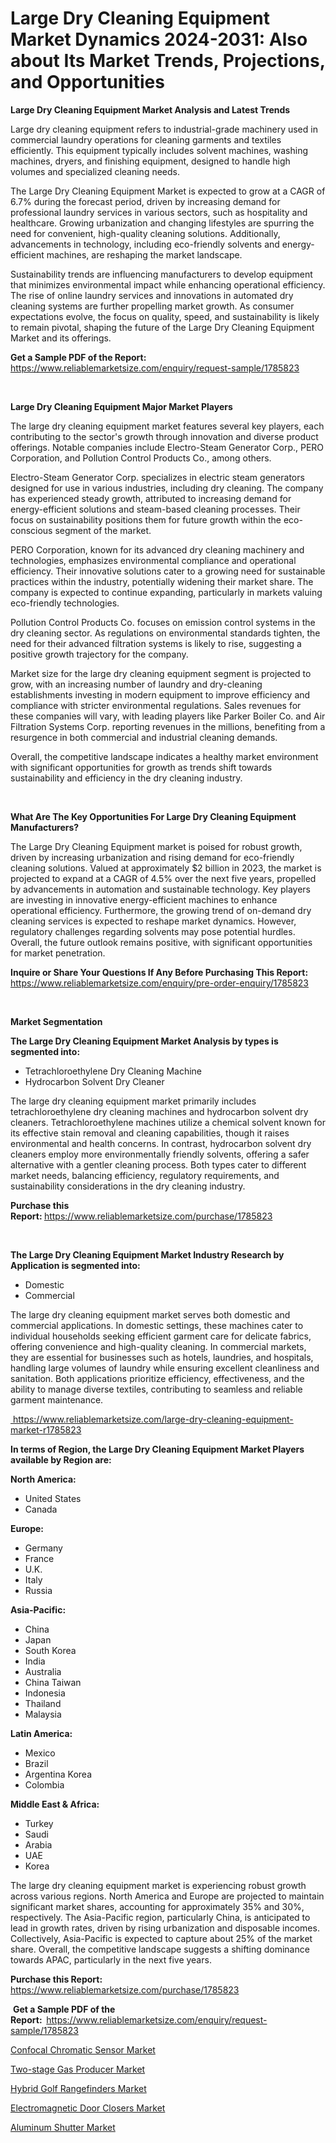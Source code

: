 <p><h1>Large Dry Cleaning Equipment Market Dynamics 2024-2031: Also about Its Market Trends, Projections, and Opportunities</h1></p><p><strong>Large Dry Cleaning Equipment Market Analysis and Latest Trends</strong></p>
<p><p>Large dry cleaning equipment refers to industrial-grade machinery used in commercial laundry operations for cleaning garments and textiles efficiently. This equipment typically includes solvent machines, washing machines, dryers, and finishing equipment, designed to handle high volumes and specialized cleaning needs. </p><p>The Large Dry Cleaning Equipment Market is expected to grow at a CAGR of 6.7% during the forecast period, driven by increasing demand for professional laundry services in various sectors, such as hospitality and healthcare. Growing urbanization and changing lifestyles are spurring the need for convenient, high-quality cleaning solutions. Additionally, advancements in technology, including eco-friendly solvents and energy-efficient machines, are reshaping the market landscape. </p><p>Sustainability trends are influencing manufacturers to develop equipment that minimizes environmental impact while enhancing operational efficiency. The rise of online laundry services and innovations in automated dry cleaning systems are further propelling market growth. As consumer expectations evolve, the focus on quality, speed, and sustainability is likely to remain pivotal, shaping the future of the Large Dry Cleaning Equipment Market and its offerings.</p></p>
<p><strong>Get a Sample PDF of the Report:&nbsp;</strong> <a href="https://www.reliablemarketsize.com/enquiry/request-sample/1785823?utm_campaign=1103&utm_medium=2&utm_source=Github&utm_content=ia&utm_term=19122024&utm_id=large-dry-cleaning-equipment">https://www.reliablemarketsize.com/enquiry/request-sample/1785823</a></p>
<p>&nbsp;</p>
<p><strong>Large Dry Cleaning Equipment Major Market Players</strong></p>
<p><p>The large dry cleaning equipment market features several key players, each contributing to the sector's growth through innovation and diverse product offerings. Notable companies include Electro-Steam Generator Corp., PERO Corporation, and Pollution Control Products Co., among others.</p><p>Electro-Steam Generator Corp. specializes in electric steam generators designed for use in various industries, including dry cleaning. The company has experienced steady growth, attributed to increasing demand for energy-efficient solutions and steam-based cleaning processes. Their focus on sustainability positions them for future growth within the eco-conscious segment of the market.</p><p>PERO Corporation, known for its advanced dry cleaning machinery and technologies, emphasizes environmental compliance and operational efficiency. Their innovative solutions cater to a growing need for sustainable practices within the industry, potentially widening their market share. The company is expected to continue expanding, particularly in markets valuing eco-friendly technologies.</p><p>Pollution Control Products Co. focuses on emission control systems in the dry cleaning sector. As regulations on environmental standards tighten, the need for their advanced filtration systems is likely to rise, suggesting a positive growth trajectory for the company.</p><p>Market size for the large dry cleaning equipment segment is projected to grow, with an increasing number of laundry and dry-cleaning establishments investing in modern equipment to improve efficiency and compliance with stricter environmental regulations. Sales revenues for these companies will vary, with leading players like Parker Boiler Co. and Air Filtration Systems Corp. reporting revenues in the millions, benefiting from a resurgence in both commercial and industrial cleaning demands.</p><p>Overall, the competitive landscape indicates a healthy market environment with significant opportunities for growth as trends shift towards sustainability and efficiency in the dry cleaning industry.</p></p>
<p>&nbsp;</p>
<p><strong>What Are The Key Opportunities For Large Dry Cleaning Equipment Manufacturers?</strong></p>
<p><p>The Large Dry Cleaning Equipment market is poised for robust growth, driven by increasing urbanization and rising demand for eco-friendly cleaning solutions. Valued at approximately $2 billion in 2023, the market is projected to expand at a CAGR of 4.5% over the next five years, propelled by advancements in automation and sustainable technology. Key players are investing in innovative energy-efficient machines to enhance operational efficiency. Furthermore, the growing trend of on-demand dry cleaning services is expected to reshape market dynamics. However, regulatory challenges regarding solvents may pose potential hurdles. Overall, the future outlook remains positive, with significant opportunities for market penetration.</p></p>
<p><strong>Inquire or Share Your Questions If Any Before Purchasing This Report:</strong> <a href="https://www.reliablemarketsize.com/enquiry/pre-order-enquiry/1785823?utm_campaign=1103&utm_medium=2&utm_source=Github&utm_content=ia&utm_term=19122024&utm_id=large-dry-cleaning-equipment">https://www.reliablemarketsize.com/enquiry/pre-order-enquiry/1785823</a></p>
<p>&nbsp;</p>
<p><strong>Market Segmentation</strong></p>
<p><strong>The Large Dry Cleaning Equipment Market Analysis by types is segmented into:</strong></p>
<p><ul><li>Tetrachloroethylene Dry Cleaning Machine</li><li>Hydrocarbon Solvent Dry Cleaner</li></ul></p>
<p><p>The large dry cleaning equipment market primarily includes tetrachloroethylene dry cleaning machines and hydrocarbon solvent dry cleaners. Tetrachloroethylene machines utilize a chemical solvent known for its effective stain removal and cleaning capabilities, though it raises environmental and health concerns. In contrast, hydrocarbon solvent dry cleaners employ more environmentally friendly solvents, offering a safer alternative with a gentler cleaning process. Both types cater to different market needs, balancing efficiency, regulatory requirements, and sustainability considerations in the dry cleaning industry.</p></p>
<p><strong>Purchase this Report:&nbsp;</strong><a href="https://www.reliablemarketsize.com/purchase/1785823?utm_campaign=1103&utm_medium=2&utm_source=Github&utm_content=ia&utm_term=19122024&utm_id=large-dry-cleaning-equipment">https://www.reliablemarketsize.com/purchase/1785823</a></p>
<p>&nbsp;</p>
<p><strong>The Large Dry Cleaning Equipment Market Industry Research by Application is segmented into:</strong></p>
<p><ul><li>Domestic</li><li>Commercial</li></ul></p>
<p><p>The large dry cleaning equipment market serves both domestic and commercial applications. In domestic settings, these machines cater to individual households seeking efficient garment care for delicate fabrics, offering convenience and high-quality cleaning. In commercial markets, they are essential for businesses such as hotels, laundries, and hospitals, handling large volumes of laundry while ensuring excellent cleanliness and sanitation. Both applications prioritize efficiency, effectiveness, and the ability to manage diverse textiles, contributing to seamless and reliable garment maintenance.</p></p>
<p><a href="https://www.reliablemarketsize.com/large-dry-cleaning-equipment-market-r1785823?utm_campaign=1103&utm_medium=2&utm_source=Github&utm_content=ia&utm_term=19122024&utm_id=large-dry-cleaning-equipment">&nbsp;https://www.reliablemarketsize.com/large-dry-cleaning-equipment-market-r1785823</a></p>
<p><strong>In terms of Region, the Large Dry Cleaning Equipment Market Players available by Region are:</strong></p>
<p>
    <p> <strong> North America: </strong>
        <ul>
            <li>United States</li>
            <li>Canada</li>
        </ul>
        </p> 
    <p> <strong> Europe: </strong>
        <ul>
            <li>Germany</li>
            <li>France</li>
            <li>U.K.</li>
            <li>Italy</li>
            <li>Russia</li>
        </ul>
        </p> 
    <p> <strong> Asia-Pacific: </strong>
        <ul>
            <li>China</li>
            <li>Japan</li>
            <li>South Korea</li>
            <li>India</li>
            <li>Australia</li>
            <li>China Taiwan</li>
            <li>Indonesia</li>
            <li>Thailand</li>
            <li>Malaysia</li>
        </ul>
        </p> 
    <p> <strong> Latin America: </strong>
        <ul>
            <li>Mexico</li>
            <li>Brazil</li>
            <li>Argentina Korea</li>
            <li>Colombia</li>
        </ul>
        </p> 
    <p> <strong> Middle East & Africa: </strong>
        <ul>
            <li>Turkey</li>
            <li>Saudi</li>
            <li>Arabia</li>
            <li>UAE</li>
            <li>Korea</li>
        </ul>
    </p>
    </p>
<p><p>The large dry cleaning equipment market is experiencing robust growth across various regions. North America and Europe are projected to maintain significant market shares, accounting for approximately 35% and 30%, respectively. The Asia-Pacific region, particularly China, is anticipated to lead in growth rates, driven by rising urbanization and disposable incomes. Collectively, Asia-Pacific is expected to capture about 25% of the market share. Overall, the competitive landscape suggests a shifting dominance towards APAC, particularly in the next five years.</p></p>
<p><strong>Purchase this Report: </strong><a href="https://www.reliablemarketsize.com/purchase/1785823?utm_campaign=1103&utm_medium=2&utm_source=Github&utm_content=ia&utm_term=19122024&utm_id=large-dry-cleaning-equipment">https://www.reliablemarketsize.com/purchase/1785823</a></p>
<p>&nbsp;<strong>Get a Sample PDF of the Report:&nbsp;&nbsp;</strong><a href="https://www.reliablemarketsize.com/enquiry/request-sample/1785823?utm_campaign=1103&utm_medium=2&utm_source=Github&utm_content=ia&utm_term=19122024&utm_id=large-dry-cleaning-equipment">https://www.reliablemarketsize.com/enquiry/request-sample/1785823</a></p>
<p><strong></strong></p>
<p><p><a href="https://www.linkedin.com/pulse/confocal-chromatic-sensor-market-update-growth-goals-size-t5sse?utm_campaign=1103&utm_medium=2&utm_source=Github&utm_content=ia&utm_term=19122024&utm_id=large-dry-cleaning-equipment">Confocal Chromatic Sensor Market</a></p><p><a href="https://github.com/gdfhhhj/Market-Research-Report-List-7/blob/main/two-stage-gas-producer-market.md?utm_campaign=1103&utm_medium=2&utm_source=Github&utm_content=ia&utm_term=19122024&utm_id=large-dry-cleaning-equipment">Two-stage Gas Producer Market</a></p><p><a href="https://www.linkedin.com/pulse/hybrid-golf-rangefinders-market-maturity-analysis-regional-oydee?utm_campaign=1103&utm_medium=2&utm_source=Github&utm_content=ia&utm_term=19122024&utm_id=large-dry-cleaning-equipment">Hybrid Golf Rangefinders Market</a></p><p><a href="https://www.linkedin.com/pulse/assessing-impact-recent-trends-electromagnetic-door-closers-hzfqe?utm_campaign=1103&utm_medium=2&utm_source=Github&utm_content=ia&utm_term=19122024&utm_id=large-dry-cleaning-equipment">Electromagnetic Door Closers Market</a></p><p><a href="https://www.linkedin.com/pulse/aluminum-shutter-research-report-industry-development-estimated-zfxce?utm_campaign=1103&utm_medium=2&utm_source=Github&utm_content=ia&utm_term=19122024&utm_id=large-dry-cleaning-equipment">Aluminum Shutter Market</a></p></p>